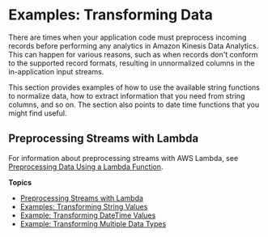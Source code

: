 # Examples: Transforming Data<a name="examples-transforming"></a>

There are times when your application code must preprocess incoming records before performing any analytics in Amazon Kinesis Data Analytics\. This can happen for various reasons, such as when records don't conform to the supported record formats, resulting in unnormalized columns in the in\-application input streams\. 

This section provides examples of how to use the available string functions to normalize data, how to extract information that you need from string columns, and so on\. The section also points to date time functions that you might find useful\. 

## Preprocessing Streams with Lambda<a name="examples-transforming-lambda"></a>

For information about preprocessing streams with AWS Lambda, see [Preprocessing Data Using a Lambda Function](lambda-preprocessing.md)\.

**Topics**
+ [Preprocessing Streams with Lambda](#examples-transforming-lambda)
+ [Examples: Transforming String Values](examples-transforming-strings.md)
+ [Example: Transforming DateTime Values](app-string-datetime-manipulation.md)
+ [Example: Transforming Multiple Data Types](app-tworecordtypes.md)